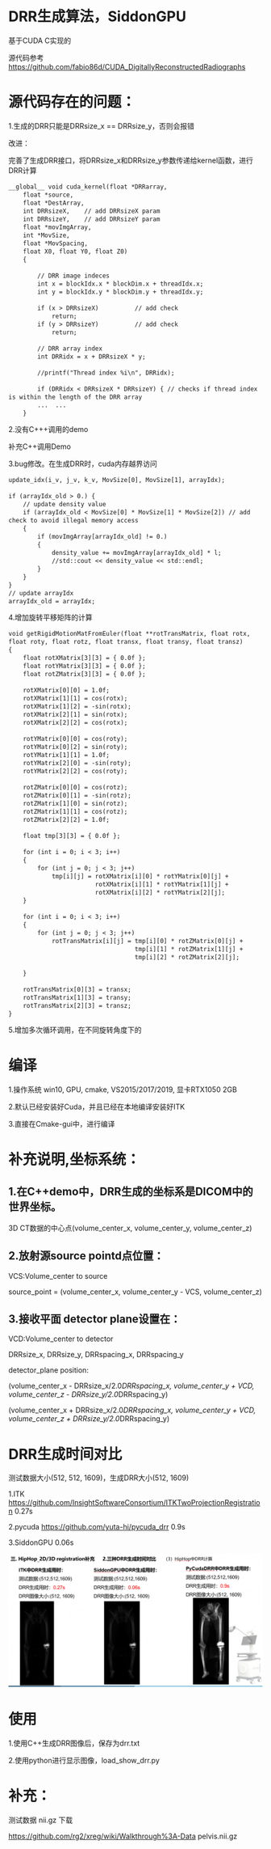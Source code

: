 # DRR生成算法，SiddonGPU
基于CUDA C实现的

源代码参考 https://github.com/fabio86d/CUDA_DigitallyReconstructedRadiographs

# 源代码存在的问题：
1.生成的DRR只能是DRRsize_x == DRRsize_y，否则会报错

改进：

完善了生成DRR接口，将DRRsize_x和DRRsize_y参数传递给kernel函数，进行DRR计算

	__global__ void cuda_kernel(float *DRRarray,
		float *source,
		float *DestArray,
		int DRRsizeX,    // add DRRsizeX param
		int DRRsizeY,    // add DRRsizeY param
		float *movImgArray,
		int *MovSize,
		float *MovSpacing,
		float X0, float Y0, float Z0) 
		{
		
			// DRR image indeces
			int x = blockIdx.x * blockDim.x + threadIdx.x;
			int y = blockIdx.y * blockDim.y + threadIdx.y;

			if (x > DRRsizeX)          // add check 
				return;
			if (y > DRRsizeY)          // add check 
				return;

			// DRR array index
			int DRRidx = x + DRRsizeX * y;

			//printf("Thread index %i\n", DRRidx);

			if (DRRidx < DRRsizeX * DRRsizeY) { // checks if thread index is within the length of the DRR array
			...  ...
		}
		
		

2.没有C+++调用的demo

补充C++调用Demo

3.bug修改。在生成DRR时，cuda内存越界访问

	update_idx(i_v, j_v, k_v, MovSize[0], MovSize[1], arrayIdx);

	if (arrayIdx_old > 0.) {
		// update density value
		if (arrayIdx_old < MovSize[0] * MovSize[1] * MovSize[2]) // add check to avoid illegal memory access 
		{
			if (movImgArray[arrayIdx_old] != 0.)
			{
				density_value += movImgArray[arrayIdx_old] * l;
				//std::cout << density_value << std::endl;
			}
		}
	}
	// update arrayIdx
	arrayIdx_old = arrayIdx;


4.增加旋转平移矩阵的计算

	void getRigidMotionMatFromEuler(float **rotTransMatrix, float rotx, float roty, float rotz, float transx, float transy, float transz)
	{
		float rotXMatrix[3][3] = { 0.0f };
		float rotYMatrix[3][3] = { 0.0f };
		float rotZMatrix[3][3] = { 0.0f };

		rotXMatrix[0][0] = 1.0f;
		rotXMatrix[1][1] = cos(rotx);
		rotXMatrix[1][2] = -sin(rotx);
		rotXMatrix[2][1] = sin(rotx);
		rotXMatrix[2][2] = cos(rotx);

		rotYMatrix[0][0] = cos(roty);
		rotYMatrix[0][2] = sin(roty);
		rotYMatrix[1][1] = 1.0f;
		rotYMatrix[2][0] = -sin(roty);
		rotYMatrix[2][2] = cos(roty);

		rotZMatrix[0][0] = cos(rotz);
		rotZMatrix[0][1] = -sin(rotz);
		rotZMatrix[1][0] = sin(rotz);
		rotZMatrix[1][1] = cos(rotz);
		rotZMatrix[2][2] = 1.0f;

		float tmp[3][3] = { 0.0f };

		for (int i = 0; i < 3; i++)
		{
			for (int j = 0; j < 3; j++)
				tmp[i][j] = rotXMatrix[i][0] * rotYMatrix[0][j] +
							rotXMatrix[i][1] * rotYMatrix[1][j] +
							rotXMatrix[i][2] * rotYMatrix[2][j];
		}

		for (int i = 0; i < 3; i++)
		{
			for (int j = 0; j < 3; j++)
				rotTransMatrix[i][j] = tmp[i][0] * rotZMatrix[0][j] +
									   tmp[i][1] * rotZMatrix[1][j] +
									   tmp[i][2] * rotZMatrix[2][j];

		}

		rotTransMatrix[0][3] = transx;
		rotTransMatrix[1][3] = transy;
		rotTransMatrix[2][3] = transz;
	}


5.增加多次循环调用，在不同旋转角度下的


# 编译
1.操作系统 win10, GPU, cmake, VS2015/2017/2019, 显卡RTX1050 2GB

2.默认已经安装好Cuda，并且已经在本地编译安装好ITK

3.直接在Cmake-gui中，进行编译

# 补充说明,坐标系统：

## 1.在C++demo中，DRR生成的坐标系是DICOM中的世界坐标。

  3D CT数据的中心点(volume_center_x, volume_center_y, volume_center_z)

## 2.放射源source pointd点位置：

  VCS:Volume_center to source
  
  source_point = (volume_center_x, volume_center_y - VCS, volume_center_z)


## 3.接收平面 detector plane设置在：

  VCD:Volume_center to detector

  DRRsize_x, DRRsize_y, DRRspacing_x, DRRspacing_y
  
  detector_plane position:

  (volume_center_x - DRRsize_x/2.0*DRRspacing_x, volume_center_y + VCD, volume_center_z - DRRsize_y/2.0*DRRspacing_y)
  
  (volume_center_x + DRRsize_x/2.0*DRRspacing_x, volume_center_y + VCD, volume_center_z + DRRsize_y/2.0*DRRspacing_y)


# DRR生成时间对比
测试数据大小(512, 512, 1609)，生成DRR大小(512, 1609)

1.ITK  https://github.com/InsightSoftwareConsortium/ITKTwoProjectionRegistration  0.27s

2.pycuda  https://github.com/yuta-hi/pycuda_drr  0.9s

3.SiddonGPU  0.06s


![Example](DRR_time.png)

# 使用

1.使用C++生成DRR图像后，保存为drr.txt

2.使用python进行显示图像，load_show_drr.py


# 补充：
测试数据 nii.gz 下载

https://github.com/rg2/xreg/wiki/Walkthrough%3A-Data  pelvis.nii.gz
